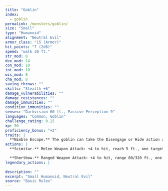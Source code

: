 ```yaml
---
title: "Goblin"
index:
  - goblin
permalink: /monsters/goblin/
size: "Small"
type: "Humanoid"
alignment: "Neutral Evil"
armor_class: "15 (Armor)"
hit_points: "7 (2d6)"
speed: "walk 30 ft."
str_mod: 8
dex_mod: 14
con_mod: 10
int_mod: 10
wis_mod: 8
cha_mod: 8
saving_throws: ""
skills: "Stealth +6"
damage_vulnerabilities: ""
damage_resistances: ""
damage_immunities: ""
condition_immunities: ""
senses: "Darkvision 60 ft., Passive Perception 9"
languages: "Common, Goblin"
challenge_rating: 0.25
xp: 50
proficiency_bonus: "+2"
traits: |
  **Nimble Escape.** The goblin can take the Disengage or Hide action as a bonus action on each of its turns.
actions: |
  **Scimitar.** Melee Weapon Attack: +4 to hit, reach 5 ft., one target. Hit: 5 (1d6 + 2) slashing damage.

  **Shortbow.** Ranged Weapon Attack: +4 to hit, range 80/320 ft., one target. Hit: 5 (1d6 + 2) piercing damage.  
legendary_actions: |
  
description: ""
excerpt: "Small Humanoid, Neutral Evil"
source: "Basic Rules"
---
```

